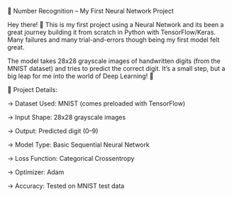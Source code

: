 🧠 Number Recognition – My First Neural Network Project

Hey there! 👋
This is my first project using a Neural Network and its been a great journey building it from scratch in Python with TensorFlow/Keras. Many failures and many trial-and-errors though being my first model felt great.

The model takes 28x28 grayscale images of handwritten digits (from the MNIST dataset) and tries to predict the correct digit.
It’s a small step, but a big leap for me into the world of Deep Learning! 🚀

📝 Project Details:

-> Dataset Used: MNIST (comes preloaded with TensorFlow)

-> Input Shape: 28x28 grayscale images

-> Output: Predicted digit (0–9)

-> Model Type: Basic Sequential Neural Network

-> Loss Function: Categorical Crossentropy

-> Optimizer: Adam

-> Accuracy: Tested on MNIST test data
